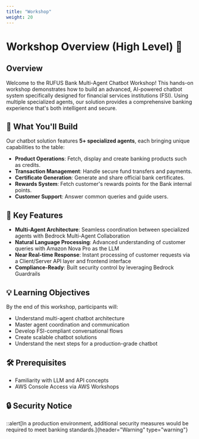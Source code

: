 ```yaml
---
title: "Workshop"
weight: 20
---
```


# Workshop Overview (High Level) 🏦

## Overview

Welcome to the RUFUS Bank Multi-Agent Chatbot Workshop! This hands-on workshop demonstrates how to build an advanced, AI-powered chatbot system specifically designed for financial services institutions (FSI). Using multiple specialized agents, our solution provides a comprehensive banking experience that's both intelligent and secure.

## 🌟 What You'll Build

Our chatbot solution features **5+ specialized agents**, each bringing unique capabilities to the table:

- **Product Operations**: Fetch, display and create banking products such as credits.
- **Transaction Management**: Handle secure fund transfers and payments.
- **Certificate Generation**: Generate and share official bank certificates.
- **Rewards System**: Fetch customer's rewards points for the Bank internal points.
- **Customer Support**: Answer common queries and guide users.

## 🔑 Key Features

- **Multi-Agent Architecture**: Seamless coordination between specialized agents with Bedrock Multi-Agent Collaboration
- **Natural Language Processing**: Advanced understanding of customer queries with Amazon Nova Pro as the LLM
- **Near Real-time Response**: Instant processing of customer requests via a Client/Server API layer and frontend interface
- **Compliance-Ready**: Built security control by leveraging Bedrock Guardrails

## 💡 Learning Objectives

By the end of this workshop, participants will:

- Understand multi-agent chatbot architecture
- Master agent coordination and communication
- Develop FSI-compliant conversational flows
- Create scalable chatbot solutions
- Understand the next steps for a production-grade chatbot

## 🛠️ Prerequisites

- Familiarity with LLM and API concepts
- AWS Console Access via AWS Workshops

## 🔒 Security Notice

::alert[In a production environment, additional security measures would be required to meet banking standards.]{header="Warning" type="warning"}

